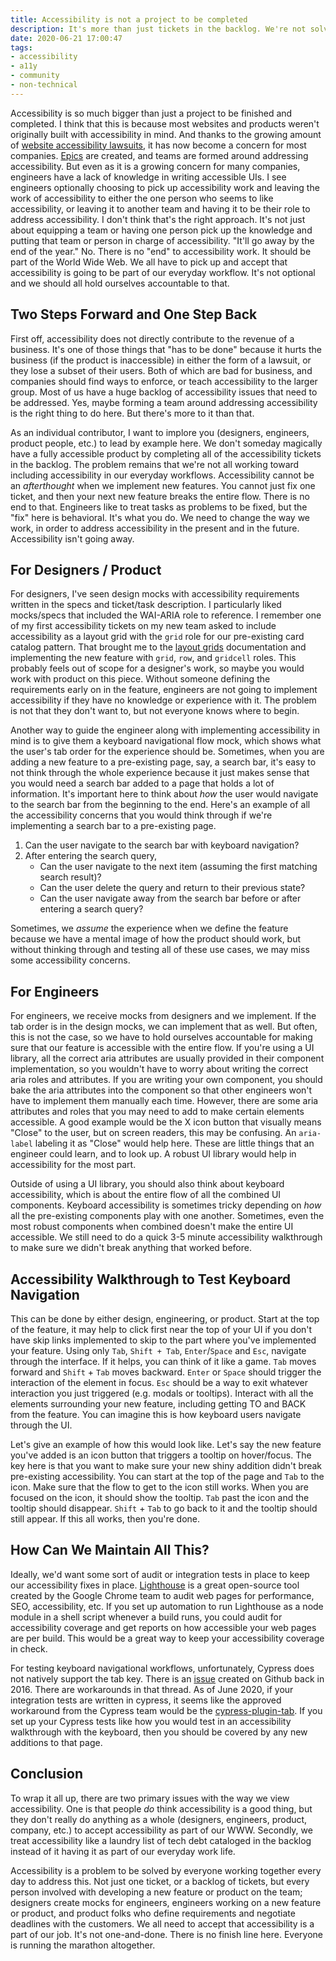 ```yaml
---
title: Accessibility is not a project to be completed
description: It's more than just tickets in the backlog. We're not solving for accessibility if we treat it like a project. We're mitigating our responsibilities as engineers.
date: 2020-06-21 17:00:47
tags:
- accessibility
- a11y
- community
- non-technical
---
```


Accessibility is so much bigger than just a project to be finished and completed. I think that this is because most websites and products weren't originally built with accessibility in mind. And thanks to the growing amount of [website accessibility lawsuits](https://www.essentialaccessibility.com/blog/web-accessibility-lawsuits/), it has now become a concern for most companies. [Epics](https://www.atlassian.com/agile/project-management/epics#:~:text=An%20epic%20is%20a%20large%20body%20of%20work%20that%20can,over%20a%20set%20of%20sprints.) are created, and teams are formed around addressing accessibility. But even as it is a growing concern for many companies, engineers have a lack of knowledge in writing accessible UIs. I see engineers optionally choosing to pick up accessibility work and leaving the work of accessibility to either the one person who seems to like accessibility, or leaving it to another team and having it to be their role to address accessibility. I don't think that's the right approach. It's not just about equipping a team or having one person pick up the knowledge and putting that team or person in charge of accessibility. "It'll go away by the end of the year." No. There is no "end" to accessibility work. It should be part of the World Wide Web. We all have to pick up and accept that accessibility is going to be part of our everyday workflow. It's not optional and we should all hold ourselves accountable to that.

## Two Steps Forward and One Step Back 
First off, accessibility does not directly contribute to the revenue of a business. It's one of those things that "has to be done" because it hurts the business (if the product is inaccessible) in either the form of a lawsuit, or they lose a subset of their users. Both of which are bad for business, and companies should find ways to enforce, or teach accessibility to the larger group. Most of us have a huge backlog of accessibility issues that need to be addressed. Yes, maybe forming a team around addressing accessibility is the right thing to do here. But there's more to it than that.

As an individual contributor, I want to implore you (designers, engineers, product people, etc.) to lead by example here. We don't someday magically have a fully accessible product by completing all of the accessibility tickets in the backlog. The problem remains that we're not all working toward including accessibility in our everyday workflows. Accessibility cannot be an *afterthought* when we implement new features. You cannot just fix one ticket, and then your next new feature breaks the entire flow. There is no end to that. Engineers like to treat tasks as problems to be fixed, but the "fix" here is behavioral. It's what you do. We need to change the way we work, in order to address accessibility in the present and in the future. Accessibility isn't going away.

## For Designers / Product
For designers, I've seen design mocks with accessibility requirements written in the specs and ticket/task description. I particularly liked mocks/specs that included the WAI-ARIA role to reference. I remember one of my first accessibility tickets on my new team asked to include accessibility as a layout grid with the `grid` role for our pre-existing card catalog pattern. That brought me to the [layout grids](https://www.w3.org/TR/wai-aria-practices/examples/grid/LayoutGrids.html) documentation and implementing the new feature with `grid`, `row`, and `gridcell` roles. This probably feels out of scope for a designer's work, so maybe you would work with product on this piece. Without someone defining the requirements early on in the feature, engineers are not going to implement accessibility if they have no knowledge or experience with it. The problem is not that they don't want to, but not everyone knows where to begin.

Another way to guide the engineer along with implementing accessibility in mind is to give them a keyboard navigational flow mock, which shows what the user's tab order for the experience should be. Sometimes, when you are adding a new feature to a pre-existing page, say, a search bar, it's easy to not think through the whole experience because it just makes sense that you would need a search bar added to a page that holds a lot of information. It's important here to think about _how_ the user would navigate to the search bar from the beginning to the end. Here's an example of all the accessibility concerns that you would think through if we're implementing a search bar to a pre-existing page.

1. Can the user navigate to the search bar with keyboard navigation?
2. After entering the search query, 
   - Can the user navigate to the next item (assuming the first matching search result)?
   - Can the user delete the query and return to their previous state?
   - Can the user navigate away from the search bar before or after entering a search query?

Sometimes, we *assume* the experience when we define the feature because we have a mental image of how the product should work, but without thinking through and testing all of these use cases, we may miss some accessibility concerns.

## For Engineers
For engineers, we receive mocks from designers and we implement. If the tab order is in the design mocks, we can implement that as well. But often, this is not the case, so we have to hold ourselves accountable for making sure that our feature is accessible with the entire flow. If you're using a UI library, all the correct aria attributes are usually provided in their component implementation, so you wouldn't have to worry about writing the correct aria roles and attributes. If you are writing your own component, you should bake the aria attributes into the component so that other engineers won't have to implement them manually each time. However, there are some aria attributes and roles that you may need to add to make certain elements accessible. A good example would be the X icon button that visually means "Close" to the user, but on screen readers, this may be confusing. An `aria-label` labeling it as "Close" would help here. These are little things that an engineer could learn, and to look up. A robust UI library would help in accessibility for the most part.

Outside of using a UI library, you should also think about keyboard accessibility, which is about the entire flow of all the combined UI components. Keyboard accessibility is sometimes tricky depending on _how_ all the pre-existing components play with one another. Sometimes, even the most robust components when combined doesn't make the entire UI accessible. We still need to do a quick 3-5 minute accessibility walkthrough to make sure we didn't break anything that worked before.

## Accessibility Walkthrough to Test Keyboard Navigation
This can be done by either design, engineering, or product. Start at the top of the feature, it may help to click first near the top of your UI if you don't have skip links implemented to skip to the part where you've implemented your feature. Using only `Tab`, `Shift + Tab`, `Enter`/`Space` and `Esc`, navigate through the interface. If it helps, you can think of it like a game. `Tab` moves forward and `Shift` + `Tab` moves backward. `Enter` or `Space` should trigger the interaction of the element in focus. `Esc` should be a way to exit whatever interaction you just triggered (e.g. modals or tooltips). Interact with all the elements surrounding your new feature, including getting TO and BACK from the feature. You can imagine this is how keyboard users navigate through the UI.

Let's give an example of how this would look like. Let's say the new feature you've added is an icon button that triggers a tooltip on hover/focus. The key here is that you want to make sure your new shiny addition didn't break pre-existing accessibility. You can start at the top of the page and `Tab` to the icon. Make sure that the flow to get to the icon still works. When you are focused on the icon, it should show the tooltip. `Tab` past the icon and the tooltip should disappear. `Shift` + `Tab` to go back to it and the tooltip should still appear. If this all works, then you're done.

## How Can We Maintain All This?
Ideally, we'd want some sort of audit or integration tests in place to keep our accessibility fixes in place. [Lighthouse](https://github.com/GoogleChrome/lighthouse) is a great open-source tool created by the Google Chrome team to audit web pages for performance, SEO, accessibility, etc. If you set up automation to run Lighthouse as a node module in a shell script whenever a build runs, you could audit for accessibility coverage and get reports on how accessible your web pages are per build. This would be a great way to keep your accessibility coverage in check.

For testing keyboard navigational workflows, unfortunately, Cypress does not natively support the tab key. There is an [issue](https://github.com/cypress-io/cypress/issues/299) created on Github back in 2016. There are workarounds in that thread. As of June 2020, if your integration tests are written in cypress, it seems like the approved workaround from the Cypress team would be the [cypress-plugin-tab](https://github.com/Bkucera/cypress-plugin-tab). If you set up your Cypress tests like how you would test in an accessibility walkthrough with the keyboard, then you should be covered by any new additions to that page.

## Conclusion
To wrap it all up, there are two primary issues with the way we view accessibility. One is that people _do_ think accessibility is a good thing, but they don't really do anything as a whole (designers, engineers, product, company, etc.) to accept accessibility as part of our WWW. Secondly, we treat accessibility like a laundry list of tech debt cataloged in the backlog instead of it having it as part of our everyday work life.

Accessibility is a problem to be solved by everyone working together every day to address this. Not just one ticket, or a backlog of tickets, but every person involved with developing a new feature or product on the team; designers create mocks for engineers, engineers working on a new feature or product, and product folks who define requirements and negotiate deadlines with the customers. We all need to accept that accessibility is a part of our job. It's not one-and-done. There is no finish line here. Everyone is running the marathon altogether.